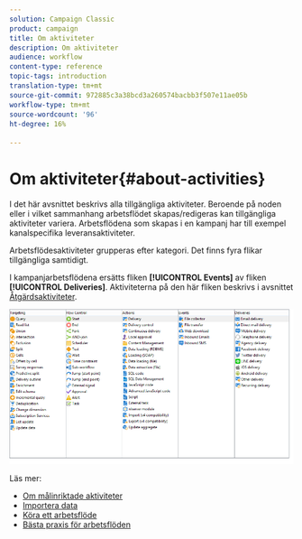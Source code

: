 ```yaml
---
solution: Campaign Classic
product: campaign
title: Om aktiviteter
description: Om aktiviteter
audience: workflow
content-type: reference
topic-tags: introduction
translation-type: tm+mt
source-git-commit: 972885c3a38bcd3a260574bacbb3f507e11ae05b
workflow-type: tm+mt
source-wordcount: '96'
ht-degree: 16%

---
```



# Om aktiviteter{#about-activities}

I det här avsnittet beskrivs alla tillgängliga aktiviteter. Beroende på noden eller i vilket sammanhang arbetsflödet skapas/redigeras kan tillgängliga aktiviteter variera. Arbetsflödena som skapas i en kampanj har till exempel kanalspecifika leveransaktiviteter.

Arbetsflödesaktiviteter grupperas efter kategori. Det finns fyra flikar tillgängliga samtidigt.

I kampanjarbetsflödena ersätts fliken **[!UICONTROL Events]** av fliken **[!UICONTROL Deliveries]**. Aktiviteterna på den här fliken beskrivs i avsnittet [Åtgärdsaktiviteter](../../workflow/using/about-action-activities.md).

![](assets/wf-activity-tabs.png)

Läs mer:

* [Om målinriktade aktiviteter](../../workflow/using/about-targeting-activities.md)
* [Importera data](../../workflow/using/importing-data.md)
* [Köra ett arbetsflöde](../../workflow/using/starting-a-workflow.md)
* [Bästa praxis för arbetsflöden](../../workflow/using/workflow-best-practices.md)
